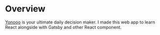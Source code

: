 # Overview
<a href="http://yonooo.xyz">Yonooo</a> is your ultimate daily decision maker. I made this web app to learn React alongside with Gatsby and other React component.
